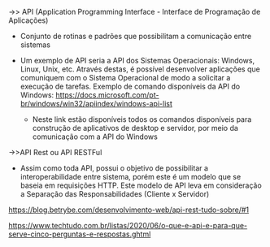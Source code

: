 ->> API (Application Programming Interface - Interface de Programação de Aplicações)
 - Conjunto de rotinas e padrões que possibilitam a comunicação entre sistemas

 - Um exemplo de API seria a API dos Sistemas Operacionais: Windows, Linux, Unix, etc.
   Através destas, é possível desenvolver aplicações que comuniquem com o Sistema Operacional de modo a solicitar a execução de tarefas.
   Exemplo de comando disponíveis da API do Windows: https://docs.microsoft.com/pt-br/windows/win32/apiindex/windows-api-list
    - Neste link estão disponíveis todos os comandos disponíveis para construção de aplicativos de desktop e servidor, por meio da comunicação com a API do Windows

->>API Rest ou API RESTFul
 - Assim como toda API, possui o objetivo de possibilitar a interoperabilidade entre sistema, porém este é um modelo que se baseia em requisições HTTP.
 Este modelo de API leva em consideração a Separação das Responsabilidades (Cliente x Servidor)

https://blog.betrybe.com/desenvolvimento-web/api-rest-tudo-sobre/#1

https://www.techtudo.com.br/listas/2020/06/o-que-e-api-e-para-que-serve-cinco-perguntas-e-respostas.ghtml   


